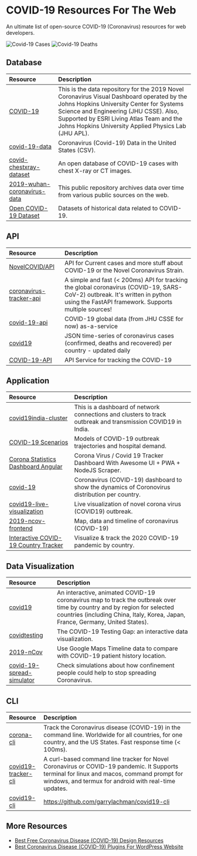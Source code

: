 # COVID-19 Resources For The Web
An ultimate list of open-source COVID-19 (Coronavirus) resources for web developers.

![Covid-19 Cases](https://covid19-badges.herokuapp.com/confirmed/latest) ![Covid-19 Deaths](https://covid19-badges.herokuapp.com/deaths/latest)

## Database

| Resource | Description  |
|:-----|:-------------|
| [COVID-19](https://github.com/CSSEGISandData/COVID-19) | This is the data repository for the 2019 Novel Coronavirus Visual Dashboard operated by the Johns Hopkins University Center for Systems Science and Engineering (JHU CSSE). Also, Supported by ESRI Living Atlas Team and the Johns Hopkins University Applied Physics Lab (JHU APL). |
| [covid-19-data](https://github.com/nytimes/covid-19-data) | Coronavirus (Covid-19) Data in the United States (CSV). |
| [covid-chestxray-dataset](https://github.com/ieee8023/covid-chestxray-dataset) | An open database of COVID-19 cases with chest X-ray or CT images. |
| [2019-wuhan-coronavirus-data](https://github.com/globalcitizen/2019-wuhan-coronavirus-data) | This public repository archives data over time from various public sources on the web. |
| [Open COVID-19 Dataset](https://github.com/open-covid-19/data) | Datasets of historical data related to COVID-19. |

## API

| Resource | Description  |
|:-----|:-------------|
| [NovelCOVID/API](https://github.com/NovelCOVID/API) | API for Current cases and more stuff about COVID-19 or the Novel Coronavirus Strain. |
| [coronavirus-tracker-api](https://github.com/ExpDev07/coronavirus-tracker-api) | A simple and fast (< 200ms) API for tracking the global coronavirus (COVID-19, SARS-CoV-2) outbreak. It's written in python using the FastAPI framework. Supports multiple sources! |
| [covid-19-api](https://github.com/mathdroid/covid-19-api) | COVID-19 global data (from JHU CSSE for now) as-a-service |
| [covid19](https://github.com/pomber/covid19) | JSON time-series of coronavirus cases (confirmed, deaths and recovered) per country - updated daily |
| [COVID-19-API](https://github.com/Laeyoung/COVID-19-API) | API Service for tracking the COVID-19 |

## Application

| Resource | Description  |
|:-----|:-------------|
| [covid19india-cluster](https://github.com/someshkar/covid19india-cluster) | This is a dashboard of network connections and clusters to track outbreak and transmission COVID19 in India. |
| [COVID-19 Scenarios](https://github.com/neherlab/covid19_scenarios) | Models of COVID-19 outbreak trajectories and hospital demand. |
| [Corona Statistics Dashboard Angular](https://github.com/OssamaRafique/Corona-Statistics-And-Tracker-Dashboard-Angular-9) | Corona Virus / Covid 19 Tracker Dashboard With Awesome UI + PWA + NodeJS Scraper. |
| [covid-19](https://github.com/trekhleb/covid-19) |  Coronavirus (COVID-19) dashboard to show the dynamics of Сoronovirus distribution per country. |
| [covid19-live-visualization](https://github.com/localeai/covid19-live-visualization) |  Live visualization of novel corona virus (COVID19) outbreak. |
| [2019-ncov-frontend](https://github.com/sorxrob/2019-ncov-frontend) |  Map, data and timeline of coronavirus (COVID-19) |
| [Interactive COVID-19 Country Tracker](https://github.com/lachlanjc/covid19) |  Visualize & track the 2020 COVID-19 pandemic by country. |

## Data Visualization

| Resource | Description  |
|:-----|:-------------|
| [covid19](https://github.com/stevenliuyi/covid19) | An interactive, animated COVID-19 coronavirus map to track the outbreak over time by country and by region for selected countries (including China, Italy, Korea, Japan, France, Germany, United States). |
| [covidtesting](https://testing.predictcovid.com/) | The COVID-19 Testing Gap: an interactive data visualization. |
| [2019-nCov](https://github.com/yjlou/2019-nCov) | Use Google Maps Timeline data to compare with COVID-19 patient history location. |
| [covid-19-spread-simulator](https://github.com/midudev/covid-19-spread-simulator) | Check simulations about how confinement people could help to stop spreading Coronavirus. |

## CLI

| Resource | Description  |
|:-----|:-------------|
| [corona-cli](https://github.com/ahmadawais/corona-cli) | Track the Coronavirus disease (COVID-19) in the command line. Worldwide for all countries, for one country, and the US States. Fast response time (< 100ms). |
| [covid19-tracker-cli](https://github.com/WarenGonzaga/covid19-tracker-cli) | A curl-based command line tracker for Novel Coronavirus or COVID-19 pandemic. It Supports terminal for linux and macos, command prompt for windows, and termux for android with real-time updates. |
| [covid19-cli](https://github.com/garrylachman/covid19-cli) | https://github.com/garrylachman/covid19-cli |

## More Resources

* [Best Free Coronavirus Disease (COVID-19) Design Resources](https://365webresources.com/coronavirus-covid-19-design-resources/)
* [Best Coronavirus Disease (COVID-19) Plugins For WordPress Website](https://wpmissing.com/plugins/best-coronavirus-disease-covid-19/)
